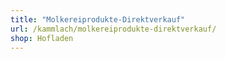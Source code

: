 ```yaml
---
title: "Molkereiprodukte-Direktverkauf"
url: /kammlach/molkereiprodukte-direktverkauf/
shop: Hofladen
---
```

